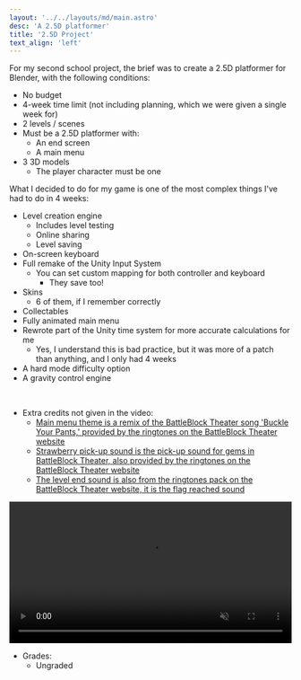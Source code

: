 ```yaml
---
layout: '../../layouts/md/main.astro'
desc: 'A 2.5D platformer'
title: '2.5D Project'
text_align: 'left'
---
```


For my second school project, the brief was to create a 2.5D platformer for Blender, with the following conditions:
- No budget
- 4-week time limit (not including planning, which we were given a single week for)
- 2 levels / scenes
- Must be a 2.5D platformer with:
    - An end screen
    - A main menu
- 3 3D models
    - The player character must be one

What I decided to do for my game is one of the most complex things I've had to do in 4 weeks:
- Level creation engine
    - Includes level testing
    - Online sharing
    - Level saving
- On-screen keyboard
- Full remake of the Unity Input System
    - You can set custom mapping for both controller and keyboard
        - They save too!
- Skins
    - 6 of them, if I remember correctly
- Collectables
- Fully animated main menu
- Rewrote part of the Unity time system for more accurate calculations for me
    - Yes, I understand this is bad practice, but it was more of a patch than anything, and I only had 4 weeks
- A hard mode difficulty option
- A gravity control engine

<br>

* Extra credits not given in the video:
    - [Main menu theme is a remix of the BattleBlock Theater song 'Buckle Your Pants,' provided by the ringtones on the BattleBlock Theater website](https://www.battleblocktheater.com)
    - [Strawberry pick-up sound is the pick-up sound for gems in BattleBlock Theater, also provided by the ringtones on the BattleBlock Theater website](https://www.battleblocktheater.com)
    - [The level end sound is also from the ringtones pack on the BattleBlock Theater website, it is the flag reached sound](https://www.battleblocktheater.com)

<video controls muted width="100%">
    <source src="https://files.roxcelic.love/videos/3.mp4" type="video/mp4">
</video>

* Grades:
    - Ungraded